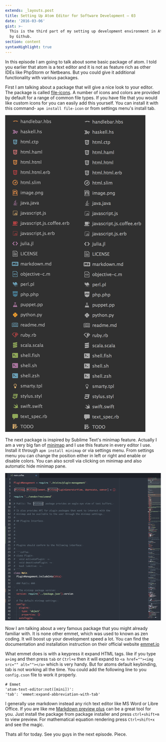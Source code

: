 ```yaml
---
extends: _layouts.post
title: Setting Up Atom Editor for Software Development – 03
date: '2016-03-06'
gist: >-
  This is the third part of my setting up development environment in Atom editor
  by Github.
section: content
syntaxHighlight: true
---
```


In this episode I am going to talk about some basic package of atom. I told you earlier that atom is a text editor and it is not as feature rich as other IDEs like PhpStorm or Netbeans. But you could give it additional functionality with various packages.

First I am talking about a package that will give a nice look to your editor. The package is called [file-icons](https://atom.io/packages/file-icons). A number of icons and colors are provided by default for a range of common file types. If you have file that you would like custom icons for you can easily add this yourself. You can install it with this command- `apm install file-icon` or from settings menu's install tab.

![File Icons](/images/posts/file-icon.png)

The next package is inspired by Sublime Text's minimap feature. Actually I am a very big fan of [minimap](https://atom.io/packages/minimap) and I use this feature in every editor I use. Install it through `apm install minimap` or via settings menu. From settings menu you can change the position either in left or right and enable or disable colors. You can also scroll via clicking on minimap and also automatic hide minimap pane.

![Minimap](/images/posts/minimap.png)

Now I am talking about a very famous package that you might already familiar with. It is none other emmet, which was used to known as zen coding. It will boost up your development speed a lot. You can find the documentation and installation instruction on their official website [emmet.io](http://emmet.io)

What emmet does is with a keypress it expand HTML tags. like if you type `a>img` and then press `tab` or `Ctrl+e` then it will expand to `<a href=""><img src="" alt=""></a>` which is very handy. But for atoms default keybinding, tab is not working all the time. You could add the following line to you `config.cson` file to work it properly.

```
# Emmet
'atom-text-editor:not([mini])':
'tab': 'emmet:expand-abbreviation-with-tab'
```

I generally use markdown instead any rich text editor like MS Word or Libre Office. If you are like me [Markdown preview plus](https://atom.io/packages/markdown-preview-plus) can be a great tool for you. Just install the package from package installer and press `ctrl+shift+m` to view preview. For mathematical equation rendering press `Ctrl+shift+x` and see the magic.

Thats all for today. See you guys in the next episode. Piece.
